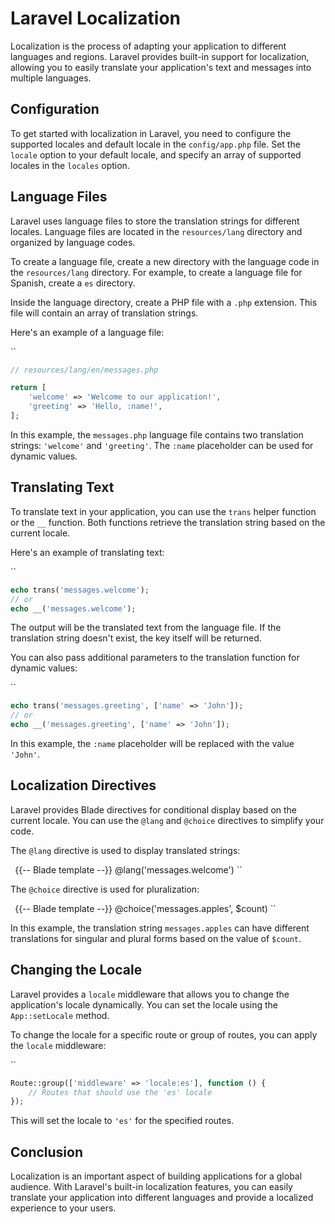 # Laravel Localization

Localization is the process of adapting your application to different languages and regions. Laravel provides built-in support for localization, allowing you to easily translate your application's text and messages into multiple languages.

## Configuration

To get started with localization in Laravel, you need to configure the supported locales and default locale in the `config/app.php` file. Set the `locale` option to your default locale, and specify an array of supported locales in the `locales` option.

## Language Files

Laravel uses language files to store the translation strings for different locales. Language files are located in the `resources/lang` directory and organized by language codes.

To create a language file, create a new directory with the language code in the `resources/lang` directory. For example, to create a language file for Spanish, create a `es` directory.

Inside the language directory, create a PHP file with a `.php` extension. This file will contain an array of translation strings.

Here's an example of a language file:

``
```php
// resources/lang/en/messages.php

return [
    'welcome' => 'Welcome to our application!',
    'greeting' => 'Hello, :name!',
];
```

In this example, the `messages.php` language file contains two translation strings: `'welcome'` and `'greeting'`. The `:name` placeholder can be used for dynamic values.

## Translating Text

To translate text in your application, you can use the `trans` helper function or the `__` function. Both functions retrieve the translation string based on the current locale.

Here's an example of translating text:

``
```php
echo trans('messages.welcome');
// or
echo __('messages.welcome');
```

The output will be the translated text from the language file. If the translation string doesn't exist, the key itself will be returned.

You can also pass additional parameters to the translation function for dynamic values:

``
```php
echo trans('messages.greeting', ['name' => 'John']);
// or
echo __('messages.greeting', ['name' => 'John']);
```

In this example, the `:name` placeholder will be replaced with the value `'John'`.

## Localization Directives

Laravel provides Blade directives for conditional display based on the current locale. You can use the `@lang` and `@choice` directives to simplify your code.

The `@lang` directive is used to display translated strings:

``
``{{-- Blade template --}}
@lang('messages.welcome')
``

The `@choice` directive is used for pluralization:

``
``{{-- Blade template --}}
@choice('messages.apples', $count)
``

In this example, the translation string `messages.apples` can have different translations for singular and plural forms based on the value of `$count`.

## Changing the Locale

Laravel provides a `locale` middleware that allows you to change the application's locale dynamically. You can set the locale using the `App::setLocale` method.

To change the locale for a specific route or group of routes, you can apply the `locale` middleware:

``
```php
Route::group(['middleware' => 'locale:es'], function () {
    // Routes that should use the 'es' locale
});
```

This will set the locale to `'es'` for the specified routes.

## Conclusion

Localization is an important aspect of building applications for a global audience. With Laravel's built-in localization features, you can easily translate your application into different languages and provide a localized experience to your users.

